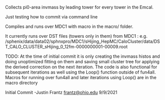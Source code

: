 Collects pi0-area invmass by leading tower for every tower in the Emcal.


Just testing how to commit via command line


Compiles and runs over MDC1 with macro in the macro/ folder.  

It currently runs over DST files (towers only in them)  from MDC1  : e.g. /sphenix/data/data02/sphnxpro/MDC1/sHijing_HepMC/CaloCluster/data/DST_CALO_CLUSTER_sHijing_0_12fm-0000000001-00009.root

TODO: At the time of initial commit it is only creating the invmass histos and doing unoptimized fitting on them and saving small cluster tree for applying the derived correction on the next iteration. The code is also functional for subsequent iterations as well using the Loop() function outside of fun4all.  Macros for running over fun4all and later iterations using Loop() are in the macro directory

Initial Commit
-Justin Frantz frantz@ohio.edu 9/9/2021
